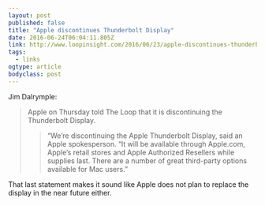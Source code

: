 ```yaml
---
layout: post 
published: false 
title: "Apple discontinues Thunderbolt Display" 
date: 2016-06-24T06:04:11.805Z 
link: http://www.loopinsight.com/2016/06/23/apple-discontinues-thunderbolt-display/ 
tags:
  - links
ogtype: article 
bodyclass: post 
---
```


Jim Dalrymple:

> Apple on Thursday told The Loop that it is discontinuing the Thunderbolt Display.
> 
> > “We’re discontinuing the Apple Thunderbolt Display, said an Apple spokesperson. “It will be available through Apple.com, Apple’s retail stores and Apple Authorized Resellers while supplies last. There are a number of great third-party options available for Mac users.”

That last statement makes it sound like Apple does not plan to replace the display in the near future either. 